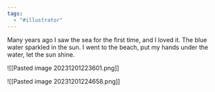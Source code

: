 ```yaml
---
tags:
  - "#illustrator"
---
```

Many years ago I saw the sea for the first time, and I loved it. 
The blue water sparkled in the sun. I went to the beach, put my hands under the water, let the sun shine.

![[Pasted image 20231201223601.png]]

![[Pasted image 20231201224658.png]]